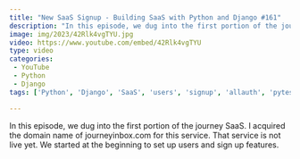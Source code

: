 ```yaml
---
title: "New SaaS Signup - Building SaaS with Python and Django #161"
description: "In this episode, we dug into the first portion of the journey SaaS. I acquired the domain name of journeyinbox.com for this service. That service is not live yet. We started at the beginning to set up users and sign up features."
image: img/2023/42Rlk4vgTYU.jpg
video: https://www.youtube.com/embed/42Rlk4vgTYU
type: video
categories:
 - YouTube
 - Python
 - Django
tags: ['Python', 'Django', 'SaaS', 'users', 'signup', 'allauth', 'pytest']

---
```


In this episode, we dug into the first portion of the journey SaaS. I acquired the domain name of journeyinbox.com for this service. That service is not live yet. We started at the beginning to set up users and sign up features.
